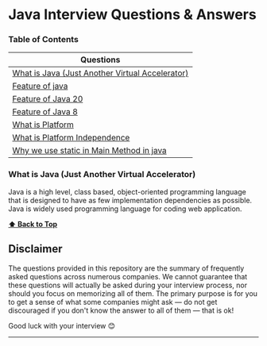 # Java Interview Questions & Answers

### Table of Contents

| Questions                                                                             |
| ------------------------------------------------------------------------------------- |
| [What is Java (Just Another Virtual Accelerator)](#what-is-Java)                      |
| [Feature of java](#Feature-of-java)                                                   |
| [Feature of Java 20](#Feature-of-Java-20)                                             |
| [Feature of Java 8](#Feature-of-Java-8)                                               |
| [What is Platform](#What-is-Platform)                                                 |
| [What is Platform Independence](#What-is-Platform-Independence)                       |
| [Why we use static in Main Method in java](#Why-we-use-static-in-Main-Method-in-java) |

### What is Java (Just Another Virtual Accelerator)

Java is a high level, class based, object-oriented programming language that is designed to have as few implementation dependencies as possible. Java is widely used programming language for coding web application.

**[⬆ Back to Top](#table-of-contents)**

## Disclaimer

The questions provided in this repository are the summary of frequently asked questions across numerous companies. We cannot guarantee that these questions will actually be asked during your interview process, nor should you focus on memorizing all of them. The primary purpose is for you to get a sense of what some companies might ask — do not get discouraged if you don't know the answer to all of them ⁠— that is ok!

Good luck with your interview 😊

---

